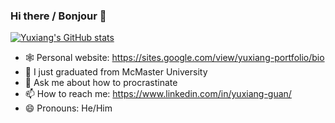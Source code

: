 ### Hi there / Bonjour 👋
[![Yuxiang's GitHub stats](https://github-readme-stats.vercel.app/api?username=yxguan)](https://github.com/anuraghazra/github-readme-stats)

- 🕸️ Personal website: https://sites.google.com/view/yuxiang-portfolio/bio
- 🌱 I just graduated from McMaster University
- 💬 Ask me about how to procrastinate
- 📫 How to reach me: https://www.linkedin.com/in/yuxiang-guan/
- 😄 Pronouns: He/Him

